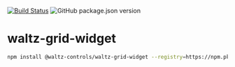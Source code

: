[![Build Status](https://travis-ci.org/waltz-controls/waltz-grid-widget.svg?branch=master)](https://travis-ci.org/waltz-controls/waltz-grid-widget)
![GitHub package.json version](https://img.shields.io/github/package-json/v/waltz-controls/waltz-grid-widget)

<!-- [![Docs](https://img.shields.io/badge/Docs-Generated-green.svg)](https://waltz-controls.github.io/waltz-grid-widget/) -->


# waltz-grid-widget


```bash
npm install @waltz-controls/waltz-grid-widget --registry=https://npm.pkg.github.com/waltz-controls
```


